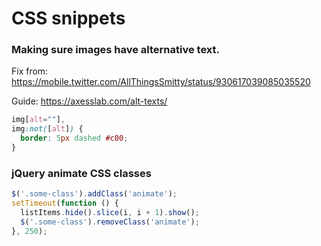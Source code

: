 # CSS snippets

### Making sure images have alternative text.

Fix from: https://mobile.twitter.com/AllThingsSmitty/status/930617039085035520

Guide: https://axesslab.com/alt-texts/

```css
img[alt=""],
img:not([alt]) {
  border: 5px dashed #c00;
}
```

### jQuery animate CSS classes

```javascript
$('.some-class').addClass('animate');
setTimeout(function () {
  listItems.hide().slice(i, i + 1).show();
  $('.some-class').removeClass('animate');
}, 250);
```
